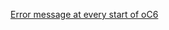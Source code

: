 [Error message at every start of oC6](http://steamcommunity.com/app/301610/discussions/0/616188677585787405/)
